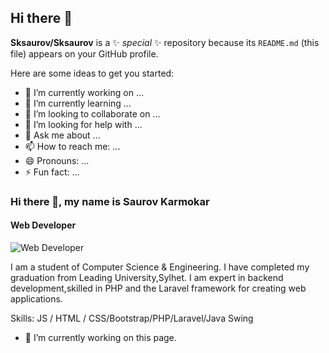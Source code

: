 
## Hi there 👋


**Sksaurov/Sksaurov** is a ✨ _special_ ✨ repository because its `README.md` (this file) appears on your GitHub profile.

Here are some ideas to get you started:

- 🔭 I’m currently working on ...
- 🌱 I’m currently learning ...
- 👯 I’m looking to collaborate on ...
- 🤔 I’m looking for help with ...
- 💬 Ask me about ...
- 📫 How to reach me: ...
- 😄 Pronouns: ...
- ⚡ Fun fact: ...
### Hi there 👋, my name is Saurov Karmokar
#### Web Developer
![Web Developer](https://media.licdn.com/dms/image/D5603AQHVpcbxqRq9eA/profile-displayphoto-shrink_800_800/0/1714157663672?e=1722470400&v=beta&t=mNT-Ib30j9r4GhAXmZuWW2HOx4Fw2hkWFPxnIEPOB5M)

I am a student of Computer Science & Engineering. I have completed my graduation from Leading University,Sylhet. I am expert in backend development,skilled in PHP and the Laravel framework for creating web applications.

Skills:  JS / HTML / CSS/Bootstrap/PHP/Laravel/Java Swing

- 🔭 I’m currently working on this page. 











